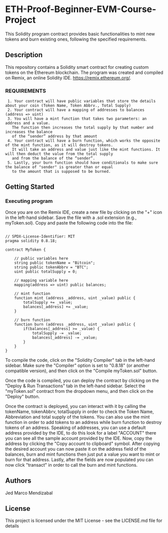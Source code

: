 # ETH-Proof-Beginner-EVM-Course-Project
This Solidity program contract provides basic functionalities to mint new tokens and burn existing ones, 
following the specified requirements.

## Description
This repository contains a Solidity smart contract for creating custom tokens on the Ethereum blockchain. The program was
created and compiled on Remix, an online Solidity IDE. https://remix.ethereum.org/.


### REQUIREMENTS
     1. Your contract will have public variables that store the details about your coin (Token Name, Token Abbrv., Total Supply)
     2. Your contract will have a mapping of addresses to balances (address => uint)
     3. You will have a mint function that takes two parameters: an address and a value. 
       The function then increases the total supply by that number and increases the balance 
       of the “sender” address by that amount
     4. Your contract will have a burn function, which works the opposite of the mint function, as it will destroy tokens. 
       It will take an address and value just like the mint functions. It will then deduct the value from the total supply 
       and from the balance of the “sender”.
     5. Lastly, your burn function should have conditionals to make sure the balance of "sender" is greater than or equal 
       to the amount that is supposed to be burned.
## Getting Started
### Executing program
Once you are on the Remix IDE, create a new file by clicking on the "+" icon in the left-hand sidebar.
Save the file with a .sol extension (e.g., myToken.sol).
Copy and paste the following code into the file:

```

// SPDX-License-Identifier: MIT
pragma solidity 0.8.18;

contract MyToken {

    // public variables here
    string public tokenName = "Bitcoin";
    string public tokenAbbrv = "BTC";
    uint public totalSupply = 0;

    // mapping variable here
    mapping(address => uint) public balances;

    // mint function
    function mint (address _address, uint _value) public {
        totalSupply += _value;
        balances[_address] += _value;
    }

    // burn function
    function burn (address _address, uint _value) public {
        if(balances[_address] >= _value) {
            totalSupply -= _value;
            balances[_address] -= _value;
        } 
    }
}
```

To compile the code, click on the "Solidity Compiler" tab in the left-hand sidebar. Make sure the "Compiler" option 
is set to "0.8.18" (or another compatible version), and then click on the "Compile myToken.sol" button.

Once the code is compiled, you can deploy the contract by clicking on the "Deploy & Run Transactions" tab in the left-hand
sidebar. Select the "myToken.sol" contract from the dropdown menu, and then click on the "Deploy" button.

Once the contract is deployed, you can interact with it by calling the tokenName, tokenAbbrv, totalSupply in order to check the 
Token Name, Abbreviation and total supply of the tokens. You can also use the mint function in order to add tokens to an address 
while burn function to destroy tokens of an address. Speaking of addresses, you can use a default address provided by the IDE,
to do this look for a label "ACCOUNT" there you can see all the sample account provided by the IDE. Now, copy the address by clicking
the "Copy account to clipboard" symbol. After copying the desired account you can now paste it on the address field of the balances, 
burn and mint functions then just put a value you want to mint or burn for that address. Lastly, after the fields are now populated
you can now click "transact" in order to call the burn and mint functions.

## Authors
Jed Marco Mendizabal 

## License
This project is licensed under the MIT License - see the LICENSE.md file for details 
